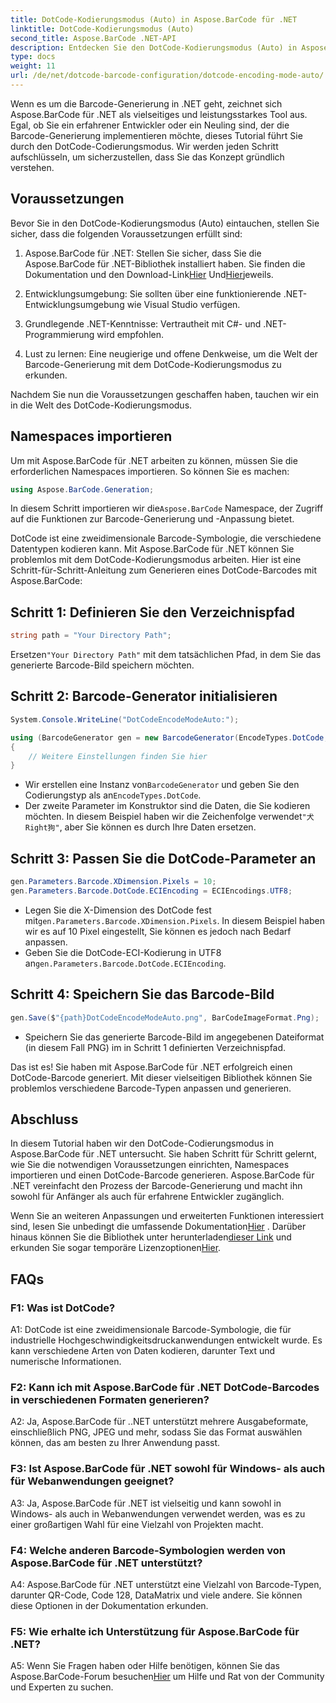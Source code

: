```yaml
---
title: DotCode-Kodierungsmodus (Auto) in Aspose.BarCode für .NET
linktitle: DotCode-Kodierungsmodus (Auto)
second_title: Aspose.BarCode .NET-API
description: Entdecken Sie den DotCode-Kodierungsmodus (Auto) in Aspose.BarCode für .NET, einem leistungsstarken Tool zur Barcode-Generierung. Erfahren Sie Schritt für Schritt, wie Sie DotCode-Barcodes generieren. Sehen Sie sich die Dokumentation an, laden Sie die Bibliothek herunter und erhalten Sie temporäre Lizenzen.
type: docs
weight: 11
url: /de/net/dotcode-barcode-configuration/dotcode-encoding-mode-auto/
---
```

Wenn es um die Barcode-Generierung in .NET geht, zeichnet sich Aspose.BarCode für .NET als vielseitiges und leistungsstarkes Tool aus. Egal, ob Sie ein erfahrener Entwickler oder ein Neuling sind, der die Barcode-Generierung implementieren möchte, dieses Tutorial führt Sie durch den DotCode-Codierungsmodus. Wir werden jeden Schritt aufschlüsseln, um sicherzustellen, dass Sie das Konzept gründlich verstehen.

## Voraussetzungen

Bevor Sie in den DotCode-Kodierungsmodus (Auto) eintauchen, stellen Sie sicher, dass die folgenden Voraussetzungen erfüllt sind:

1.  Aspose.BarCode für .NET: Stellen Sie sicher, dass Sie die Aspose.BarCode für .NET-Bibliothek installiert haben. Sie finden die Dokumentation und den Download-Link[Hier](https://reference.aspose.com/barcode/net/) Und[Hier](https://releases.aspose.com/barcode/net/)jeweils.

2. Entwicklungsumgebung: Sie sollten über eine funktionierende .NET-Entwicklungsumgebung wie Visual Studio verfügen.

3. Grundlegende .NET-Kenntnisse: Vertrautheit mit C#- und .NET-Programmierung wird empfohlen.

4. Lust zu lernen: Eine neugierige und offene Denkweise, um die Welt der Barcode-Generierung mit dem DotCode-Kodierungsmodus zu erkunden.

Nachdem Sie nun die Voraussetzungen geschaffen haben, tauchen wir ein in die Welt des DotCode-Kodierungsmodus.

## Namespaces importieren

Um mit Aspose.BarCode für .NET arbeiten zu können, müssen Sie die erforderlichen Namespaces importieren. So können Sie es machen:

```csharp
using Aspose.BarCode.Generation;
```

 In diesem Schritt importieren wir die`Aspose.BarCode` Namespace, der Zugriff auf die Funktionen zur Barcode-Generierung und -Anpassung bietet.

DotCode ist eine zweidimensionale Barcode-Symbologie, die verschiedene Datentypen kodieren kann. Mit Aspose.BarCode für .NET können Sie problemlos mit dem DotCode-Kodierungsmodus arbeiten. Hier ist eine Schritt-für-Schritt-Anleitung zum Generieren eines DotCode-Barcodes mit Aspose.BarCode:

## Schritt 1: Definieren Sie den Verzeichnispfad

```csharp
string path = "Your Directory Path";
```

 Ersetzen`"Your Directory Path"` mit dem tatsächlichen Pfad, in dem Sie das generierte Barcode-Bild speichern möchten.

## Schritt 2: Barcode-Generator initialisieren

```csharp
System.Console.WriteLine("DotCodeEncodeModeAuto:");

using (BarcodeGenerator gen = new BarcodeGenerator(EncodeTypes.DotCode, "犬Right狗"))
{
    // Weitere Einstellungen finden Sie hier
}
```

- Wir erstellen eine Instanz von`BarcodeGenerator` und geben Sie den Codierungstyp als an`EncodeTypes.DotCode`.
-  Der zweite Parameter im Konstruktor sind die Daten, die Sie kodieren möchten. In diesem Beispiel haben wir die Zeichenfolge verwendet`"犬Right狗"`, aber Sie können es durch Ihre Daten ersetzen.

## Schritt 3: Passen Sie die DotCode-Parameter an

```csharp
gen.Parameters.Barcode.XDimension.Pixels = 10;
gen.Parameters.Barcode.DotCode.ECIEncoding = ECIEncodings.UTF8;
```

-  Legen Sie die X-Dimension des DotCode fest mit`gen.Parameters.Barcode.XDimension.Pixels`. In diesem Beispiel haben wir es auf 10 Pixel eingestellt, Sie können es jedoch nach Bedarf anpassen.
-  Geben Sie die DotCode-ECI-Kodierung in UTF8 an`gen.Parameters.Barcode.DotCode.ECIEncoding`.

## Schritt 4: Speichern Sie das Barcode-Bild

```csharp
gen.Save($"{path}DotCodeEncodeModeAuto.png", BarCodeImageFormat.Png);
```

- Speichern Sie das generierte Barcode-Bild im angegebenen Dateiformat (in diesem Fall PNG) im in Schritt 1 definierten Verzeichnispfad.

Das ist es! Sie haben mit Aspose.BarCode für .NET erfolgreich einen DotCode-Barcode generiert. Mit dieser vielseitigen Bibliothek können Sie problemlos verschiedene Barcode-Typen anpassen und generieren.

## Abschluss

In diesem Tutorial haben wir den DotCode-Codierungsmodus in Aspose.BarCode für .NET untersucht. Sie haben Schritt für Schritt gelernt, wie Sie die notwendigen Voraussetzungen einrichten, Namespaces importieren und einen DotCode-Barcode generieren. Aspose.BarCode für .NET vereinfacht den Prozess der Barcode-Generierung und macht ihn sowohl für Anfänger als auch für erfahrene Entwickler zugänglich.

 Wenn Sie an weiteren Anpassungen und erweiterten Funktionen interessiert sind, lesen Sie unbedingt die umfassende Dokumentation[Hier](https://reference.aspose.com/barcode/net/) . Darüber hinaus können Sie die Bibliothek unter herunterladen[dieser Link](https://releases.aspose.com/barcode/net/) und erkunden Sie sogar temporäre Lizenzoptionen[Hier](https://purchase.aspose.com/temporary-license/).

## FAQs

### F1: Was ist DotCode?

A1: DotCode ist eine zweidimensionale Barcode-Symbologie, die für industrielle Hochgeschwindigkeitsdruckanwendungen entwickelt wurde. Es kann verschiedene Arten von Daten kodieren, darunter Text und numerische Informationen.

### F2: Kann ich mit Aspose.BarCode für .NET DotCode-Barcodes in verschiedenen Formaten generieren?

A2: Ja, Aspose.BarCode für ..NET unterstützt mehrere Ausgabeformate, einschließlich PNG, JPEG und mehr, sodass Sie das Format auswählen können, das am besten zu Ihrer Anwendung passt.

### F3: Ist Aspose.BarCode für .NET sowohl für Windows- als auch für Webanwendungen geeignet?

A3: Ja, Aspose.BarCode für .NET ist vielseitig und kann sowohl in Windows- als auch in Webanwendungen verwendet werden, was es zu einer großartigen Wahl für eine Vielzahl von Projekten macht.

### F4: Welche anderen Barcode-Symbologien werden von Aspose.BarCode für .NET unterstützt?

A4: Aspose.BarCode für .NET unterstützt eine Vielzahl von Barcode-Typen, darunter QR-Code, Code 128, DataMatrix und viele andere. Sie können diese Optionen in der Dokumentation erkunden.

### F5: Wie erhalte ich Unterstützung für Aspose.BarCode für .NET?

 A5: Wenn Sie Fragen haben oder Hilfe benötigen, können Sie das Aspose.BarCode-Forum besuchen[Hier](https://forum.aspose.com/c/barcode/13) um Hilfe und Rat von der Community und Experten zu suchen.